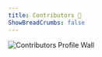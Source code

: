 ```yaml
---
title: Contributors 💝
ShowBreadCrumbs: false
---
```


![Contributors Profile Wall](https://contrib.rocks/image?repo=sinisimattia/tapi)